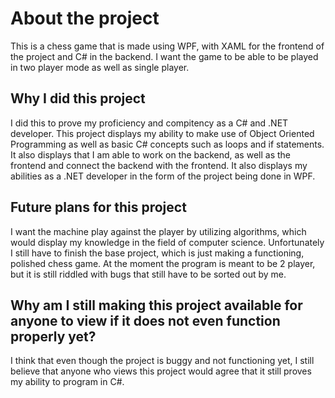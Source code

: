 # About the project
This is a chess game that is made using WPF, with XAML for the frontend of the project and C# in the backend. I want the game to be able to be played in two player mode as well as single player.
## Why I did this project
I did this to prove my proficiency and compitency as a C# and .NET developer. This project displays my ability to make use of Object Oriented Programming as well as basic C# concepts such as loops and if statements. It also displays that I am able to work on the backend, as well as the frontend and connect the backend with the frontend. It also displays my abilities as a .NET developer in the form of the project being done in WPF.
## Future plans for this project
I want the machine play against the player by utilizing algorithms, which would display my knowledge in the field of computer science. Unfortunately I still have to finish the base project, which is just making a functioning, polished chess game. At the moment the program is meant to be 2 player, but it is still riddled with bugs that still have to be sorted out by me.
## Why am I still making this project available for anyone to view if it does not even function properly yet?
I think that even though the project is buggy and not functioning yet, I still believe that anyone who views this project would agree that it still proves my ability to program in C#.
